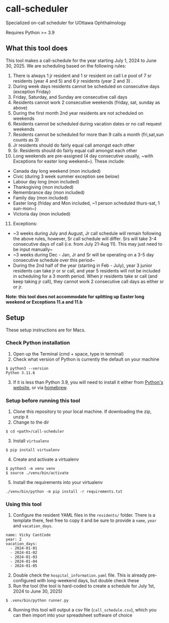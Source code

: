 # call-scheduler
Specialized on-call scheduler for UOttawa Ophthalmology 

Requires Python >= 3.9

## What this tool does
This tool makes a call-schedule for the year starting July 1, 2024 to June 30, 2025. We are scheduling based on the following rules:

1. There is always 1 jr resident and 1 sr resident on call I.e pool of 7 sr residents (year 4 and 5) and 6 jr residents (year 2 and 3) .
2. During week days residents cannot be scheduled on consecutive days (exception Friday)
3. Friday, Saturday, and Sunday are consecutive call days
4. Residents cannot work 2 consecutive weekends (friday, sat, sunday as above)
5. During the first month 2nd year residents are not scheduled on weekends
6. Residents cannot be scheduled during vacation dates or no call request weekends
7. Residents cannot be scheduled for more than 9 calls a month (fri,sat,sun counts as 3)
8. Jr residents should do fairly equal call amongst each other
9. Sr. Residents should do fairly equal call amongst each other
10. Long weekends are pre-assigned (4 day consecutive usually, ~with Exceptions for easter long weekend~). These include:
  - Canada day long weekend (mon included)
  - Civic (during 3 week summer exception see below)
  - Labour day long (mon included)
  - Thanksgiving (mon included)
  - Remembrance day (mon included)
  - Family day (mon included)
  - Easter long (friday and Mon included, ~1 person scheduled thurs-sat, 1 sun-mon~)
  - Victoria day (mon included)
11. Exceptions:
  - ~3 weeks during July and August, Jr call schedule will remain following the above rules, however, Sr call schedule will differ. Srs will take 3-4 consecutive days of call (i.e. from July 21-Aug 11). This may just need to be input manually~
  - ~3 weeks during Dec - Jan, Jr and Sr will be operating on a 3-5 day consecutive schedule over this period~
  - During the 2nd half of the year (starting in Feb - July), year 3 junior residents can take jr or sr call, and year 5 residents will not be included in scheduling for a 3 month period. When jr residents take sr call (and keep taking jr call), they cannot work 2 consecutive call days as either sr or jr.

**Note: this tool does not accommodate for splitting up Easter long weekend or Exceptions 11.a and 11.b**

## Setup

These setup instructions are for Macs.

### Check Python installation

1. Open up the Terminal (cmd + space, type in terminal)
2. Check what version of Python is currently the default on your machine
```
$ python3 --version
Python 3.11.6
```
3. If it is less than Python 3.9, you will need to install it either from [Python's website](https://www.python.org/downloads/macos/), or via [homebrew](https://docs.brew.sh/Homebrew-and-Python).

### Setup before running this tool

1. Clone this repository to your local machine. If downloading the zip, unzip it
2. Change to the dir
```
$ cd <path>/call-scheduler
```
3. Install `virtualenv`
```
$ pip install virtualenv
```
4. Create and activate a virtualenv
```
$ python3 -m venv venv
$ source ./venv/bin/activate
```
5. Install the requirements into your virtualenv
```
./venv/bin/python -m pip install -r requirements.txt
```

### Using this tool

1. Configure the resident YAML files in the `residents/` folder. There is a template there, feel free to copy it and be sure to provide a `name`, `year` and `vacation_days`.
```
name: Vicky CantCode
year: 2
vacation_days:
  - 2024-01-01
  - 2024-01-02
  - 2024-01-03
  - 2024-01-04
  - 2024-01-05
```
2. Double check the `hospital_information.yaml` file. This is already pre-configured with long-weekend days, but double check these
3. Run the tool (the tool is hard-coded to create a schedule for July 1st, 2024 to June 30, 2025)
```
$ .venv/bin/python runner.py
```
4. Running this tool will output a csv file (`call_schedule.csv`), which you can then import into your spreadsheet software of choice
